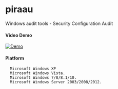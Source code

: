 # piraau
Windows audit tools - Security Configuration Audit
#### Video Demo
[![Demo](https://s1.anh.im/2017/08/22/Screenshot_2017-08-22_06-41-416839c.png)](https://vimeo.com/230432035)

#### Platform
      Microsoft Windows XP
      Microsoft Windows Vista.
      Microsoft Windows 7/8/8.1/10.
      Microsoft Windows Server 2003/2008/2012.
